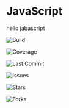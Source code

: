 # JavaScript


hello jabascript

<!-- Build status via GitHub Actions -->
![Build](https://github.com/PheakTra000/JavaScript/actions/workflows/ci.yml/badge.svg)

<!-- Code coverage -->
![Coverage](https://img.shields.io/codecov/c/github/PheakTra000/JavaScript)

<!-- Last commit date -->
![Last Commit](https://img.shields.io/github/last-commit/PheakTra000/JavaScript)

<!-- Issues -->
![Issues](https://img.shields.io/github/issues/PheakTra000/JavaScript)

<!-- Stars -->
![Stars](https://img.shields.io/github/stars/PheakTra000/JavaScript)

<!-- Forks -->
![Forks](https://img.shields.io/github/forks/PheakTra000/JavaScript)
